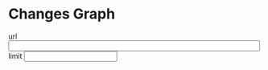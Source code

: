 # Changes Graph

<lively-import src="_navigation.html"></lively-import>

<div>
url <input style="width:500px" id="url" value=""><br>
limit <input id="limit">
</div>

<script>
  import Paths from "src/client/paths.js"
  import moment from "src/external/moment.js";  
  import diff from 'src/external/diff-match-patch.js';
  import AnsiColorFilter from "src/external/ansi-to-html.js"
  
  
  
  class ChangesGraph {

    static connectInput(element, initValue, update) {
      element.value = initValue
      element.addEventListener("change", function(evt) {
          update(this.value)
      })
    }
    
    static query(query) {
      return lively.query(this.ctx, query)
    }
    
    static async create(ctx) {
      this.ctx = ctx
      var dmp = new diff.diff_match_patch();
      var baseUrl = lively4url + "/"
      var url = "https://lively-kernel.org/lively4/lively4-jens/src/client/auth-dropbox.js"

      this.query("input#url").value = url
      var limitElement = this.query("input#limit")
      
      limitElement.value = 200
      
      var urlElement = this.query("input#url")
      var container = this.query("lively-container");
      var graphviz = await (<graphviz-dot></graphviz-dot>)
      var livelySync = await (<lively-sync></lively-sync>)
      livelySync.setRepository(lively4url.replace(/.*\//,""))


      var limit = Number(limitElement.value)
      limitElement.addEventListener("change", function(evt) {
          limit = Number(this.value)
          updateTable() // on Enter
        //}
      });

      urlElement.addEventListener("change", function(evt) {
          url = this.value
          updateTable() // on Enter
        //}
      });

      var data   
      var baseData 
      var baseDataMap
      var baseDataChildrenMap

      var changes

      var updateTable = async () => {

        details.innerHTML = ""

        // we need the whole graph to get the topology straight...
        baseData = (await lively.files.loadVersions(baseUrl).then(r => r.json())).versions

        baseDataMap = new Map()
        baseDataChildrenMap = new Map()
        baseData.forEach(ea => {
          if (ea) {
            baseDataMap.set(ea.version, ea)      

            if (ea.parents) {
              ea.parents.split(" ").forEach(eaParent => {
                var children = baseDataChildrenMap.get(eaParent) || []
                children.push(ea.version)
                baseDataChildrenMap.set(eaParent, children)
              })
            }
          }
        })

        // get data
        data = (await lively.files.loadVersions(url).then(r => r.json())).versions
        data = data.filter(ea => ea && ea.version) // cleanup

        data = data.slice(0, limit)
        changes = new Map()


        var fullNodes = new Set()
        var parents = new Set()

        var DashedEdgeStyle = `[color="gray" style="dashed" arrowhead="open" arrowsize=.7]`


        var edges = new Set()
        var nodes = []
        var selectedChange 
        var selectedNode 

        function key(id) {
          return "_" + id.replace(/[^a-z0-9A-Z_]/g,"")
        }

        function addEdge(a , b, style="") {
          edges.add(key(a)  + " -> " +  key(b) + style)
        }

        data.forEach(ea => {
          var version = ea.version
          changes.set(key(version), ea)
          nodes.push(key(version) + `[shape=box fontsize="8" fontname="helvetica" label="${
            ea.version + " " + ea.author + "\n" + 
            moment(ea.date).format("YYYY-MM-DD hh:mm:ss") + "\n" + 
            ea.comment.slice(0,200)
          }"]`)
          fullNodes.add(version)
        })

        data.forEach(ea => {
          var version = ea.version
          if (ea.parents) {        
            ea.parents.split(" ").forEach(eaParent => {
              var style = `[color="gray50" arrowhead="open" arrowsize=.7]`
              if (!fullNodes.has(eaParent)) {
                style = DashedEdgeStyle
              }
              addEdge(version, eaParent, style)  
              parents.add(eaParent)
            })
          }
        })


        var tanglingParents = [...parents].filter(ea => !fullNodes.has(ea))
        tanglingParents.forEach(ea => {
          nodes.push(key(ea) + `[shape=rectangle style="dashed" fontsize="8" fontcolor="gray" color="gray" fontname="helvetica" label="${ea}" ]`)
        })


        tanglingParents.forEach(ea => {
          var path = findConnectingPath(ea)
          if (path) {
            console.log("FOUND " + path)
            addShortPath(path)
          } else {
            console.log("nothing found for" + ea)
          }
        })

        function findConnectingPath(version, path, depth=0, visited=new Set()) {
          if (!version) throw new Error("version missing")
          if (visited.has(version))  return
          visited.add(version)
          if (depth > 10000) {
            // addEdges(path)
            // console.log("stop search at depth " + depth + " path: ", path)
            return null
          }
          if (!path) path = [version]
          // console.log("findConnectionPath ", version, path)
          var change = baseDataMap.get(version)
          if (!change) {
            debugger
            return // nothing found? should this happen
          }
          var parents = change.parents.split(" ")
          for(var eaParentVersion of parents) {
            if (fullNodes.has(eaParentVersion) ) {
              return path.concat([eaParentVersion]) // found something!
            } else {
              // depth first search
              var found = eaParentVersion && findConnectingPath(eaParentVersion, path.concat([eaParentVersion]), depth + 1, visited)
              if (found) {
                // console.log("found ... " + found)
                return found 
              }
            }
          }
          return null
        }

        function addEdges(path) {
          var lastVersion
          path.forEach(ea => {
            if (ea && lastVersion) {
              addEdge(lastVersion, ea)
            }
            lastVersion = ea
          })
        }

        function addShortPath(path) {
          addEdge(path.first, path.last,  DashedEdgeStyle)
          // var shortCut = ""+path.first + "_TO_" + path.last
          // addEdge(path.first, shortCut)
          // addEdge(shortCut, path.last)
        }


        graphviz.innerHTML = `<` +`script type="graphviz">digraph {
          ${Array.from(edges).join(";")} 
          ${nodes.join(";")} 
        }<` + `/script>}`
        await graphviz.updateViz()

        graphviz.shadowRoot.querySelectorAll("g.node").forEach(ea => {
          ea.addEventListener("click", async (evt) => {
            var key = ea.querySelector('title').textContent
            var change = changes.get(key)
            if (!change) return

            if (evt.shiftKey) {
              lively.openInspector({baseDataMap, baseDataChildrenMap, change})
              return
            }

            if (selectedNode) {
              selectedNode.querySelector("polygon").setAttribute("fill", "none")
            }
            selectedNode = ea
            selectedNode.querySelector("polygon").setAttribute("fill", "lightgray")
            selectedChange = change
            details.innerHTML = await livelySync.gitControl("show", undefined, {
              gitcommit: change.version,
              gitusecolor: "true",
            }).then(text => {
              return livelySync.linkifyFiles(new AnsiColorFilter().toHtml(text.replace(/</g, "&lt;")))
            })

            // JSON.stringify(change, undefined, 2)
            lively.setGlobalPosition(details, lively.getGlobalBounds(selectedNode).topRight().addPt(lively.pt(10,0)))
          })
        })
      }

      var details = <div id="details"></div>
      updateTable()

      var style = document.createElement("style")
      style.textContent = `
      td.comment {
        max-width: 300px
      }
      div#root {
        overflow: visible;
        width: 5000px;
        height: 800px;
      }
      div#details {
        position: absolute;
        font-family: monospace;
        white-space: pre;
        font-size: 8pt;
        background-color: lightgray;
        border: 1px solid gray;
        padding: 5px;
      }
      `

      var div = document.createElement("div")
      div.id = "root"
      div.appendChild(style)
      div.appendChild(graphviz)
      div.appendChild(details)
      return div
    }
  }
  ChangesGraph.create(this)
</script>